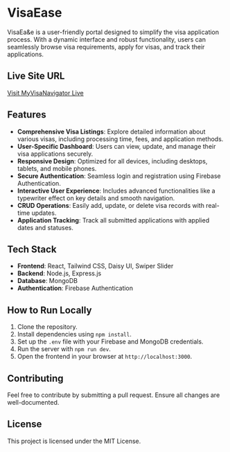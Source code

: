 # VisaEase

VisaEa&e is a user-friendly portal designed to simplify the visa application process. With a dynamic interface and robust functionality, users can seamlessly browse visa requirements, apply for visas, and track their applications.

## Live Site URL
[Visit MyVisaNavigator Live](https://visa-ease-1621f.web.app/)

## Features
- **Comprehensive Visa Listings**: Explore detailed information about various visas, including processing time, fees, and application methods.
- **User-Specific Dashboard**: Users can view, update, and manage their visa applications securely.
- **Responsive Design**: Optimized for all devices, including desktops, tablets, and mobile phones.
- **Secure Authentication**: Seamless login and registration using Firebase Authentication.
- **Interactive User Experience**: Includes advanced functionalities like a typewriter effect on key details and smooth navigation.
- **CRUD Operations**: Easily add, update, or delete visa records with real-time updates.
- **Application Tracking**: Track all submitted applications with applied dates and statuses.

## Tech Stack
- **Frontend**: React, Tailwind CSS, Daisy UI, Swiper Slider
- **Backend**: Node.js, Express.js
- **Database**: MongoDB
- **Authentication**: Firebase Authentication

## How to Run Locally
1. Clone the repository.
2. Install dependencies using `npm install`.
3. Set up the `.env` file with your Firebase and MongoDB credentials.
4. Run the server with `npm run dev`.
5. Open the frontend in your browser at `http://localhost:3000`.

## Contributing
Feel free to contribute by submitting a pull request. Ensure all changes are well-documented.

## License
This project is licensed under the MIT License.
